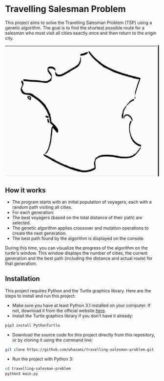# Travelling Salesman Problem

This project aims to solve the Travelling Salesman Problem (TSP) using a genetic algorithm. The goal is to find the shortest possible route for a salesman who must visit all cities exactly once and then return to the origin city.

<div align="center">
<img src="./assets/demo.gif" alt="demo">
</div>

## How it works

* The program starts with an initial population of voyagers, each with a random path visiting all cities.
* For each generation:
* The best voyagers (based on the total distance of their path) are selected.
* The genetic algorithm applies crossover and mutation operations to create the next generation.
* The best path found by the algorithm is displayed on the console.

During this time, you can visualize the progress of the algorithm on the *turtle*'s window. This window displays the number of cities, the current generation and the best path (including the distance and actual route) for that generation.

## Installation

This project requires Python and the Turtle graphics library. Here are the steps to install and run this project:
* Make sure you have at least Python 3.1 installed on your computer. If not, download it from the official website [here](https://www.python.org/downloads/).
* Install the Turtle graphics library if you don't have it already:
```bash
pip3 install PythonTurtle
```
* Download the source code for this project directly from this repository, or by cloning it using the command line:
```bash
git clone https://github.com/whazami/travelling-salesman-problem.git
```
* Run the project with Python 3:
```bash
cd travelling-salesman-problem
python3 main.py
```
